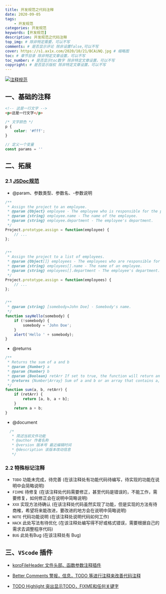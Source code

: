 ```yaml
---
title: 开发规范之代码注释
date: 2020-09-05
tags: 
    - 开发规范
categories: 开发规范
keywords: [开发规范]
description: 开发规范之代码注释
top_img: # 除非特定需要，可以不写
comments: # 是否显示评论 除非设置false,可以不写
cover: https://s1.ax1x.com/2020/10/21/BCAiNQ.jpg # 缩略图
toc: # 章节目录 除非特定文章设置，可以不写
toc_number: # 是否显示toc数字 除非特定文章设置，可以不写
copyright: # 是否显示版权 除非特定文章设置，可以不写
---
```


[![注释规范](https://s1.ax1x.com/2020/10/23/BEUm8S.jpg)](https://imgchr.com/i/BEUm8S)


## 一、基础的注释

```html
<!-- 这是一行文字 -->
<p>这是一行文字</p>
```

```css
/* 文字颜色 */
p {
    color: '#fff';
}
```

```js
// 定义一个变量
const params = ''

```


## 二、拓展


### 2.1 [JSDoc规范](http://www.shouce.ren/api/view/a/13232)

- @param、参数类型、参数名、-参数说明

``` js
/**
 * Assign the project to an employee.
 * @param {Object} employee - The employee who is responsible for the project.
 * @param {string} employee.name - The name of the employee.
 * @param {string} employee.department - The employee's department.
 */
Project.prototype.assign = function(employee) {
    // ...
}; 


/**
 * Assign the project to a list of employees.
 * @param {Object[]} employees - The employees who are responsible for the project.
 * @param {string} employees[].name - The name of an employee.
 * @param {string} employees[].department - The employee's department.
 */
Project.prototype.assign = function(employees) {
    // ...
}; 


/**
 * @param {string} [somebody=John Doe] - Somebody's name.
 */
function sayHello(somebody) {
    if (!somebody) {
        somebody = 'John Doe';
    }
    alert('Hello ' + somebody);
} 
```

- @returns

```js
/**
 * Returns the sum of a and b
 * @param {Number} a
 * @param {Number} b
 * @param {Boolean} retArr If set to true, the function will return an array
 * @returns {Number|Array} Sum of a and b or an array that contains a, b and the sum of a and b.
 */
function sum(a, b, retArr) {
    if (retArr) {
        return [a, b, a + b];
    }
    return a + b;
} 
```

- @document

```js
  /*
   * 简述当前文件功能
   * @author 作者名称
   * @version 版本号 最近编辑时间
   * @description 该版本改动信息
   */
```


### 2.2 特殊标记注释

- `TODO` 功能未完成，待完善 (在该注释处有功能代码待编写，待实现的功能在说明中会简略说明)
- `FIXME` 待修复 (在该注释处代码需要修正，甚至代码是错误的，不能工作，需要修复，如何修正会在说明中简略说明)
- `XXX` 实现方法待确认 (在该注释处代码虽然实现了功能，但是实现的方法有待商榷，希望将来能改进，要改进的地方会在说明中简略说明)
- `NOTE` 代码功能说明 (在该注释处说明代码如何工作)
- `HACK` 此处写法有待优化 (在该注释处编写得不好或格式错误，需要根据自己的需求去调整程序代码)
- `BUG` 此处有Bug (在该注释处有 Bug)


## 三、`VScode` 插件

- [koroFileHeader 文件头部、函数参数注释插件](https://marketplace.visualstudio.com/items?itemName=OBKoro1.korofileheader)


- [Better Comments 警报，信息，TODO 等进行注释来改善代码注释](https://marketplace.visualstudio.com/items?itemName=aaron-bond.better-comments)

- [TODO Highlight 突出显示TODO，FIXME和任何关键字](https://marketplace.visualstudio.com/items?itemName=wayou.vscode-todo-highlight)

<br />
<br />
<br />
<br />
